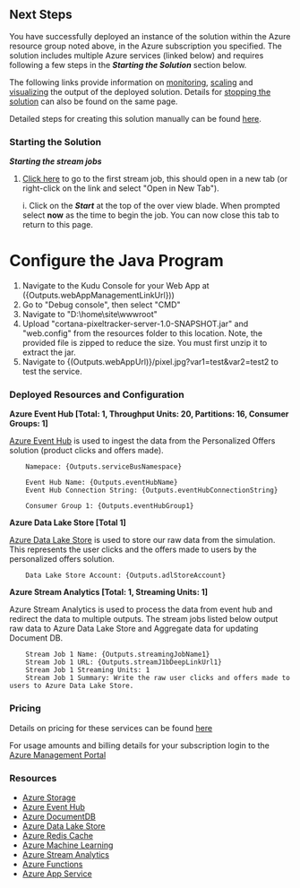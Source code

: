 ## Next Steps

You have successfully deployed an instance of the solution within the Azure resource group noted above, in the Azure subscription you specified. The solution includes multiple Azure services (linked below) and requires following a few steps in the ***Starting the Solution*** section below.

The following links provide information on [monitoring](https://github.com/Azure/cortana-intelligence-personalized-offers-retail-2/blob/master/Automated%20Deployment%20Guide/Post%20Deployment%20Instructions.md#monitor-progress), [scaling](https://github.com/Azure/cortana-intelligence-personalized-offers-retail-2/blob/master/Automated%20Deployment%20Guide/Post%20Deployment%20Instructions.md#scaling) and [visualizing](https://github.com/Azure/cortana-intelligence-personalized-offers-retail-2/blob/master/Automated%20Deployment%20Guide/Post%20Deployment%20Instructions.md#visualization) the output of the deployed solution. Details for [stopping the solution](https://github.com/Azure/cortana-intelligence-personalized-offers-retail-2/blob/master/Automated%20Deployment%20Guide/Post%20Deployment%20Instructions.md#stopping) can also be found on the same page.

Detailed steps for creating this solution manually can be found [here](https://github.com/Azure/cortana-intelligence-personalized-offers-retail-2/blob/master/Manual%20Deployment%20Guide/README.md).

### Starting the Solution

***Starting the stream jobs***

1. [Click here]({Outputs.streamJobDeepLinkUrl1}) to go to the first stream job, this should open in a new tab (or right-click on the link and select "Open in New Tab").
	
	i. Click on the ***Start*** at the top of the over view blade. When prompted select **now** as the time to begin the job. You can now close this tab to return to this page.


# Configure the Java Program

1. Navigate to the Kudu Console for your Web App at ({Outputs.webAppManagementLinkUrl}))
1. Go to "Debug console", then select "CMD"
1. Navigate to "D:\home\site\wwwroot"
1. Upload "cortana-pixeltracker-server-1.0-SNAPSHOT.jar" and "web.config" from the resources folder to this location. Note, the provided file is zipped to reduce the size. You must first unzip it to extract the jar. 
1. Navigate to {(Outputs.webAppUrl)}/pixel.jpg?var1=test&var2=test2 to test the service. 

### Deployed Resources and Configuration

**Azure Event Hub [Total: 1, Throughput Units: 20, Partitions: 16, Consumer Groups: 1]**

[Azure Event Hub]({Outputs.eventHubDeepLinkUrl}) is used to ingest the data from the Personalized Offers solution (product clicks and offers made). 

		Namepace: {Outputs.serviceBusNamespace}
		
		Event Hub Name: {Outputs.eventHubName}
		Event Hub Connection String: {Outputs.eventHubConnectionString}
		
		Consumer Group 1: {Outputs.eventHubGroup1}

**Azure Data Lake Store [Total 1]**

[Azure Data Lake Store]({Outputs.dataLakeStoreDeepLinkUrl}) is used to store our raw data from the simulation. This represents the user clicks and the offers made to users by the personalized offers solution.
		
		Data Lake Store Account: {Outputs.adlStoreAccount}
		
**Azure Stream Analytics [Total: 1, Streaming Units: 1]**

Azure Stream Analytics is used to process the data from event hub and redirect the data to multiple outputs. The stream jobs listed below output raw data to Azure Data Lake Store and Aggregate data for updating Document DB. 

		Stream Job 1 Name: {Outputs.streamingJobName1}
		Stream Job 1 URL: {Outputs.streamJ1bDeepLinkUrl1}
		Stream Job 1 Streaming Units: 1
		Stream Job 1 Summary: Write the raw user clicks and offers made to users to Azure Data Lake Store.
	
### Pricing

Details on pricing for these services can be found [here](https://azure.microsoft.com/en-us/pricing)

For usage amounts and billing details for your subscription login to the [Azure Management Portal](https://portal.azure.com/)

### Resources
*  [Azure Storage](https://azure.microsoft.com/en-us/services/storage)
*  [Azure Event Hub](https://azure.microsoft.com/en-us/services/event-hubs/)
*  [Azure DocumentDB](https://azure.microsoft.com/en-us/azure/documentdb/)
*  [Azure Data Lake Store](https://azure.microsoft.com/en-us/services/data-lake-store/)
*  [Azure Redis Cache](https://azure.microsoft.com/en-us/services/cache/)
*  [Azure Machine Learning](https://azure.microsoft.com/en-us/services/machine-learning/)
*  [Azure Stream Analytics](https://azure.microsoft.com/en-us/services/stream-analytics/)
*  [Azure Functions](https://azure.microsoft.com/en-us/services/functions/)
*  [Azure App Service](https://azure.microsoft.com/en-us/services/app-service/)
	
